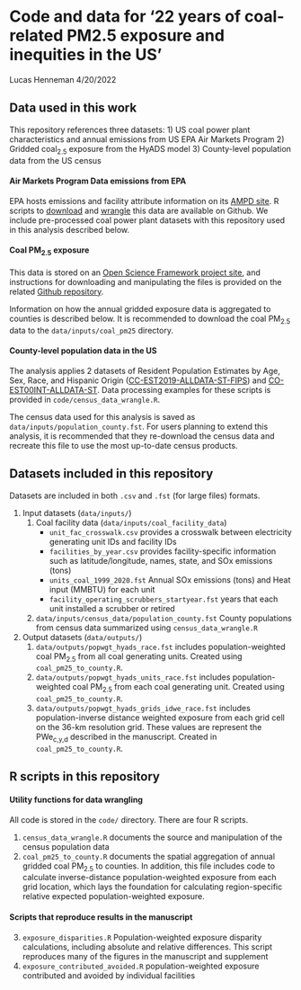 Code and data for ‘22 years of coal-related PM2.5 exposure and
inequities in the US’
================
Lucas Henneman
4/20/2022

## Data used in this work

This repository references three datasets: 1) US coal power plant
characteristics and annual emissions from US EPA Air Markets Program 2)
Gridded coal<sub>2.5</sub> exposure from the HyADS model 3) County-level
population data from the US census

#### Air Markets Program Data emissions from EPA

EPA hosts emissions and facility attribute information on its [AMPD
site](https://ampd.epa.gov/ampd/). R scripts to
[download](https://github.com/munshimdrasel/getting-raw-ampd-data) and
[wrangle](https://github.com/munshimdrasel/ampd-raw-data-processing)
this data are available on Github. We include pre-processed coal power
plant datasets with this repository used in this analysis described
below.

#### Coal PM<sub>2.5</sub> exposure

This data is stored on an [Open Science Framework project
site](https://osf.io/8gdau), and instructions for downloading and
manipulating the files is provided on the related [Github
repository](https://github.com/lhenneman/coal_unit_PM25).

Information on how the annual gridded exposure data is aggregated to
counties is described below. It is recommended to download the coal
PM<sub>2.5</sub> data to the `data/inputs/coal_pm25` directory.

#### County-level population data in the US

The analysis applies 2 datasets of Resident Population Estimates by Age,
Sex, Race, and Hispanic Origin
([CC-EST2019-ALLDATA-ST-FIPS](https://www2.census.gov/programs-surveys/popest/technical-documentation/file-layouts/2000-2010/intercensal/county/co-est00int-alldata.pdf))
and
[CO-EST00INT-ALLDATA-ST](https://www2.census.gov/programs-surveys/popest/technical-documentation/file-layouts/2000-2010/intercensal/county/co-est00int-alldata.pdf).
Data processing examples for these scripts is provided in
`code/census_data_wrangle.R`.

The census data used for this analysis is saved as
`data/inputs/population_county.fst`. For users planning to extend this
analysis, it is recommended that they re-download the census data and
recreate this file to use the most up-to-date census products.

## Datasets included in this repository

Datasets are included in both `.csv` and `.fst` (for large files)
formats.

1.  Input datasets (`data/inputs/`)
    1.  Coal facility data (`data/inputs/coal_facility_data`)
        -   `unit_fac_crosswalk.csv` provides a crosswalk between
            electricity generating unit IDs and facility IDs
        -   `facilities_by_year.csv` provides facility-specific
            information such as latitude/longitude, names, state, and
            SOx emissions (tons)
        -   `units_coal_1999_2020.fst` Annual SOx emissions (tons) and
            Heat input (MMBTU) for each unit
        -   `facility_operating_scrubbers_startyear.fst` years that each
            unit installed a scrubber or retired
    2.  `data/inputs/census_data/population_county.fst` County
        populations from census data summarized using
        `census_data_wrangle.R`
2.  Output datasets (`data/outputs/`)
    1.  `data/outputs/popwgt_hyads_race.fst` includes
        population-weighted coal PM<sub>2.5</sub> from all coal
        generating units. Created using `coal_pm25_to_county.R`.
    2.  `data/outputs/popwgt_hyads_units_race.fst` includes
        population-weighted coal PM<sub>2.5</sub> from each coal
        generating unit. Created using `coal_pm25_to_county.R`.
    3.  `data/outputs/popwgt_hyads_grids_idwe_race.fst` includes
        population-inverse distance weighted exposure from each grid
        cell on the 36-km resolution grid. These values are represent
        the PWe<sub>c,y,d</sub> described in the manuscript. Created in
        `coal_pm25_to_county.R`.

## R scripts in this repository

#### Utility functions for data wrangling

All code is stored in the `code/` directory. There are four R scripts.

1.  `census_data_wrangle.R` documents the source and manipulation of the
    census population data
2.  `coal_pm25_to_county.R` documents the spatial aggregation of annual
    gridded coal PM<sub>2.5</sub> to counties. In addition, this file
    includes code to calculate inverse-distance population-weighted
    exposure from each grid location, which lays the foundation for
    calculating region-specific relative expected population-weighted
    exposure.

#### Scripts that reproduce results in the manuscript

3.  `exposure_disparities.R` Population-weighted exposure disparity
    calculations, including absolute and relative differences. This
    script reproduces many of the figures in the manuscript and
    supplement
4.  `exposure_contributed_avoided.R` population-weighted exposure
    contributed and avoided by individual facilities
